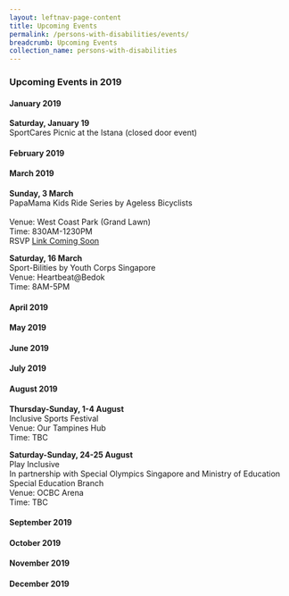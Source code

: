 ```yaml
---
layout: leftnav-page-content
title: Upcoming Events
permalink: /persons-with-disabilities/events/
breadcrumb: Upcoming Events
collection_name: persons-with-disabilities
---
```


### Upcoming Events in 2019

#### January 2019

**Saturday, January 19**
<BR>SportCares Picnic at the Istana (closed door event)

#### February 2019

#### March 2019

**Sunday, 3 March** 
<BR>PapaMama Kids Ride Series by Ageless Bicyclists<BR>
<BR>Venue: West Coast Park (Grand Lawn)
<BR>Time: 830AM-1230PM
<BR>RSVP [Link Coming Soon](http://www.rsvplink.com)

**Saturday, 16 March**
<BR>Sport-Bilities by Youth Corps Singapore
<BR>Venue: Heartbeat@Bedok
<BR>Time: 8AM-5PM

#### April 2019

#### May 2019

#### June 2019

#### July 2019

#### August 2019

**Thursday-Sunday, 1-4 August**
<BR>Inclusive Sports Festival
<BR>Venue: Our Tampines Hub
<BR>Time: TBC

**Saturday-Sunday, 24-25 August**
<BR>Play Inclusive
<BR>In partnership with Special Olympics Singapore and Ministry of Education Special Education Branch
<BR>Venue: OCBC Arena
<BR>Time: TBC

#### September 2019

#### October 2019

#### November 2019

#### December 2019
